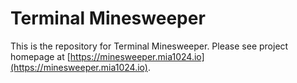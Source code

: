 # Terminal Minesweeper

This is the repository for Terminal Minesweeper. Please see project homepage at [https://minesweeper.mia1024.io](https://minesweeper.mia1024.io).